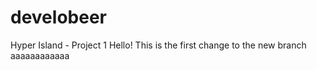 # develobeer
Hyper Island - Project 1
Hello! This is the first change to the new branch
aaaaaaaaaaaa
